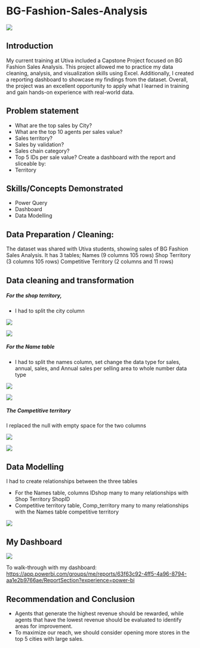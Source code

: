 # BG-Fashion-Sales-Analysis

![](BG%20Sales%20Dataset%201.png)

## Introduction
My current training at Utiva included a Capstone Project focused on BG Fashion Sales Analysis. This project allowed me to practice my data cleaning, analysis, and visualization skills using Excel. Additionally, I created a reporting dashboard to showcase my findings from the dataset. Overall, the project was an excellent opportunity to apply what I learned in training and gain hands-on experience with real-world data.

## Problem statement
- What are the top sales by City?
- What are the top 10 agents per sales value?
- Sales territory?
- Sales by validation?
- Sales chain category?
- Top 5 IDs per sale value?
Create a dashboard with the report and sliceable by:
- Territory
## Skills/Concepts Demonstrated
- Power Query
- Dashboard
- Data Modelling
## Data Preparation / Cleaning:
The dataset was shared with Utiva students, showing sales of BG Fashion Sales Analysis. It has 3 tables; Names (9 columns 105 rows) Shop Territory (3 columns 105 rows) Competitive Territory (2 columns and 11 rows)

## Data cleaning and transformation
##### For the shop territory,

- I had to split the city column

 ![](shop_territory_dirty.png)

![](shop_territory_cleaned.png)

##### For the Name table

- I had to split the names column, set change the data type for sales, annual, sales, and Annual sales per selling area to whole number data type

 ![](name_dirty.png)

![](name_cleaned.png)

##### The Competitive territory

I replaced the null with empty space for the two columns

![](competitive_territory_dirty.png)

![](competitive_territory_cleaned.png)

## Data Modelling
I had to create relationships between the three tables

- For the Names table, columns IDshop many to many relationships with Shop Territory ShopID
- Competitive territory table, Comp_territory many to many relationships with the Names table competitive territory

![](data_modelling.png)

## My Dashboard

![](BG%20Sales%20Report%20Dashboard.png)

To walk-through with my dashboard: https://app.powerbi.com/groups/me/reports/63f63c92-4ff5-4a96-8794-aa1e2b9766ae/ReportSection?experience=power-bi

## Recommendation and Conclusion
- Agents that generate the highest revenue should be rewarded, while agents that have the lowest revenue should be evaluated to identify areas for improvement.
- To maximize our reach, we should consider opening more stores in the top 5 cities with large sales.




